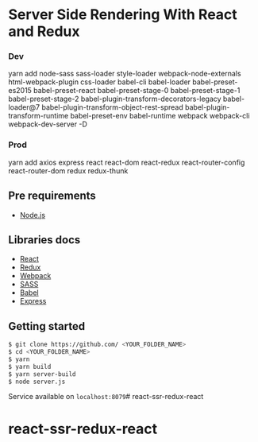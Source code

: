 # Server Side Rendering With React and Redux
### Dev
<p>
 yarn add node-sass sass-loader style-loader webpack-node-externals html-webpack-plugin css-loader babel-cli babel-loader babel-preset-es2015 babel-preset-react babel-preset-stage-0 babel-preset-stage-1 babel-preset-stage-2 babel-plugin-transform-decorators-legacy babel-loader@7 babel-plugin-transform-object-rest-spread babel-plugin-transform-runtime babel-preset-env babel-runtime webpack webpack-cli webpack-dev-server -D
</p>

### Prod
<p>
yarn add axios express react react-dom react-redux react-router-config react-router-dom redux redux-thunk
</p>

## Pre requirements
* [Node.js](https://nodejs.org/)

## Libraries docs
* [React](https://reactjs.org/)
* [Redux](https://redux.js.org/introduction)
* [Webpack](https://webpack.js.org/)
* [SASS](https://sass-lang.com/guide)
* [Babel](https://babeljs.io)
* [Express](http://expressjs.com/)

## Getting started
```bash
$ git clone https://github.com/ <YOUR_FOLDER_NAME>
$ cd <YOUR_FOLDER_NAME>
$ yarn 
$ yarn build
$ yarn server-build
$ node server.js
```

Service available on `localhost:8079`# react-ssr-redux-react
# react-ssr-redux-react

